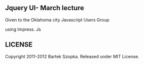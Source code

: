 
Jquery UI- March lecture
------------------------
Given to the Oklahoma city Javascript Users Group



using Impress. Js

LICENSE
---------

Copyright 2011-2012 Bartek Szopka. Released under MIT License.

